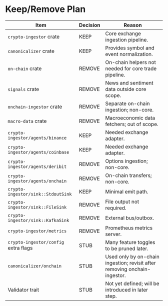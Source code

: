 # Keep/Remove Plan

| Item | Decision | Reason |
| --- | --- | --- |
| `crypto-ingestor` crate | KEEP | Core exchange ingestion pipeline. |
| `canonicalizer` crate | KEEP | Provides symbol and event normalization. |
| `on-chain` crate | REMOVE | On-chain helpers not needed for core trade pipeline. |
| `signals` crate | REMOVE | News and sentiment data outside core scope. |
| `onchain-ingestor` crate | REMOVE | Separate on-chain ingestion; non-core. |
| `macro-data` crate | REMOVE | Macroeconomic data fetchers; out of scope. |
| `crypto-ingestor/agents/binance` | KEEP | Needed exchange adapter. |
| `crypto-ingestor/agents/coinbase` | KEEP | Needed exchange adapter. |
| `crypto-ingestor/agents/deribit` | REMOVE | Options ingestion; non-core. |
| `crypto-ingestor/agents/onchain` | REMOVE | On-chain transfers; non-core. |
| `crypto-ingestor/sink::StdoutSink` | KEEP | Minimal emit path. |
| `crypto-ingestor/sink::FileSink` | REMOVE | File output not required. |
| `crypto-ingestor/sink::KafkaSink` | REMOVE | External bus/outbox. |
| `crypto-ingestor/metrics` | REMOVE | Prometheus metrics server. |
| `crypto-ingestor/config` extra flags | STUB | Many feature toggles to be pruned later. |
| `canonicalizer/onchain` | STUB | Used only by on-chain ingestion; revisit after removing onchain-ingestor. |
| Validator trait | STUB | Not yet defined; will be introduced in later step. |
